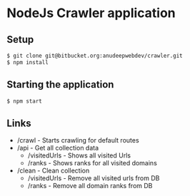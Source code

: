 # NodeJs Crawler application

## Setup
```sh
$ git clone git@bitbucket.org:anudeepwebdev/crawler.git
$ npm install
```
## Starting the application
```sh
$ npm start
```

## Links
  * /crawl              - Starts crawling for default routes
  * /api                - Get all collection data
    - /visitedUrls      - Shows all visited Urls
    - /ranks            - Shows ranks for all visited domains
  * /clean              - Clean collection
    - /visitedUrls      - Remove all visited urls from DB
    - /ranks            - Remove all domain ranks from DB